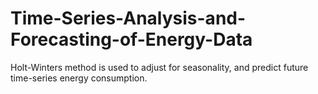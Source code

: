 # Time-Series-Analysis-and-Forecasting-of-Energy-Data
Holt-Winters method is used to adjust for seasonality, and predict future time-series energy consumption.
